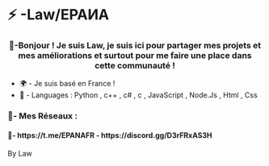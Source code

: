 <h1 align="centre">⚡ -Law/ЕРАИА</h1>
<h3 align="center">🤠-Bonjour ! Je suis Law, je suis ici pour partager mes projets et mes améliorations et surtout pour me faire une place dans cette communauté !</h3>

- 🌍 - Je suis basé en France !
- 🧠 - Languages : Python , c++ , c# , c , JavaScript , Node.Js , Html , Css

<h3 align="left">🤖- Mes Réseaux :</h3>
<h4 align="centre">🌴- https://t.me/EPANAFR - https://discord.gg/D3rFRxAS3H</h1>
<h7 align="centre">By Law</h7>
<p align="left">
<a href="https://discord.gg/https://discord.gg/D3rFRxAS3H » target="blank"><img align="center » src="https://raw.githubusercontent.com/rahuldkjain/github-profile-readme-generator/master/src/images/icons/Social/discord.svg » alt="https://discord.gg/D3rFRxAS3H » height="30 » width="40 » /></a>
</p>

